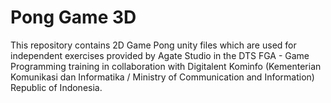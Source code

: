 Pong Game 3D
=================
This repository contains 2D Game Pong unity files which are used for independent exercises provided by Agate Studio in the DTS FGA - Game Programming training in collaboration with Digitalent Kominfo (Kementerian Komunikasi dan Informatika / Ministry of Communication and Information) Republic of Indonesia.
 

